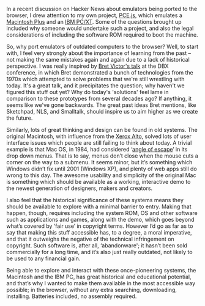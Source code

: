 In a recent discussion on Hacker News about emulators being ported to the browser, I drew attention to my own project, [PCE.js](/pce-js/), which emulates a [Macintosh Plus](http://en.wikipedia.org/wiki/Macintosh_Plus) and an [IBM PC/XT](http://en.wikipedia.org/wiki/IBM_Personal_Computer_XT). Some of the questions brought up included why someone would undertake such a project, and also the legal considerations of including the software ROM required to boot the machine.

So, why port emulators of outdated computers to the browser? Well, to start with, I feel very strongly about the importance of learning from the past – not making the same mistakes again and again due to a lack of historical perspective. I was really inspired by [Bret Victor's talk](http://worrydream.com/dbx/) at the DBX conference, in which Bret demonstrated a bunch of technologies from the 1970s which attempted to solve problems that we're still wrestling with today. It's a great talk, and it precipitates the question; why haven't we figured this stuff out yet? Why do today's 'solutions' feel lame in comparison to these prototypes from several decades ago? If anything, it seems like we've gone backwards. The great past ideas Bret mentions, like Sketchpad, NLS, and Smalltalk, should inspire us to aim higher as we create the future.

Similarly, lots of great thinking and design can be found in old systems. The original Macintosh, with influence from the [Xerox Alto](http://en.wikipedia.org/wiki/Xerox_Alto), solved lots of user interface issues which people are still failing to think about today. A trivial example is that Mac OS, in 1984, had considered ‘[angle of escape](http://thomaspark.me/2011/10/making-menus-escapable/)’ in its drop down menus. That is to say, menus don’t close when the mouse cuts a corner on the way to a submenu. It seems minor, but it’s something which Windows didn’t fix until 2001 (Windows XP), and plenty of web apps still do wrong to this day. The awesome usability and simplicity of the original Mac is something which should be available as a working, interactive demo to the newest generation of designers, makers and creators.

I also feel that the historical significance of these systems means they should be available to explore with a minimal barrier to entry. Making that happen, though, requires including the system ROM, OS and other software such as applications and games, along with the demo, which goes beyond what’s covered by ‘fair use’ in copyright terms. However I’d go as far as to say that making this stuff accessible has, to a degree, a moral imperative, and that it outweighs the negative of the technical infringement on copyright. Such software is, after all, ‘abandonware'; it hasn’t been sold commercially for a long time, and it’s also just really outdated, not likely to be used to any financial gain.

Being able to explore and interact with these once-pioneering systems, the Macintosh and the IBM PC, has great historical and educational potential, and that’s why I wanted to make them available in the most accessible way possible; in the browser, without any extra searching, downloading, installing. Batteries included, no assembly required.